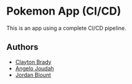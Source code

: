
# Pokemon App (CI/CD)

This is an app using a complete CI/CD pipeline.

## Authors

- [Clayton Brady](https://github.com/Yotigify)
- [Angelo Joudah](https://github.com/AngeloJ123)
- [Jordan Blount](https://github.com/JordanBlount)

